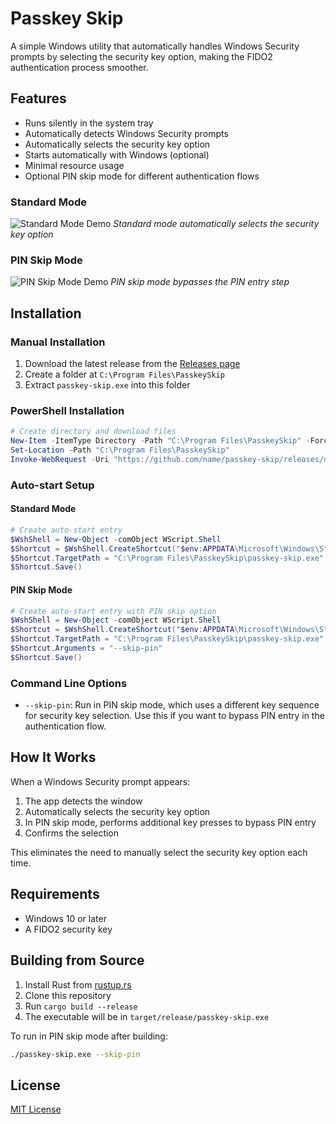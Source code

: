 # Passkey Skip

A simple Windows utility that automatically handles Windows Security prompts by selecting the security key option, making the FIDO2 authentication process smoother.

## Features

- Runs silently in the system tray
- Automatically detects Windows Security prompts
- Automatically selects the security key option
- Starts automatically with Windows (optional)
- Minimal resource usage
- Optional PIN skip mode for different authentication flows

### Standard Mode

![Standard Mode Demo](https://i.imgur.com/wY5a9xi.gif)
*Standard mode automatically selects the security key option*

### PIN Skip Mode

![PIN Skip Mode Demo](https://i.imgur.com/5E5tI3z.gif)
*PIN skip mode bypasses the PIN entry step*

## Installation

### Manual Installation

1. Download the latest release from the [Releases page](https://github.com/name/passkey-skip/releases)
2. Create a folder at `C:\Program Files\PasskeySkip`
3. Extract `passkey-skip.exe` into this folder

### PowerShell Installation

```powershell
# Create directory and download files
New-Item -ItemType Directory -Path "C:\Program Files\PasskeySkip" -Force
Set-Location -Path "C:\Program Files\PasskeySkip"
Invoke-WebRequest -Uri "https://github.com/name/passkey-skip/releases/download/0.2.0/passkey-skip.exe" -OutFile "passkey-skip.exe"
```

### Auto-start Setup

#### Standard Mode

```powershell
# Create auto-start entry
$WshShell = New-Object -comObject WScript.Shell
$Shortcut = $WshShell.CreateShortcut("$env:APPDATA\Microsoft\Windows\Start Menu\Programs\Startup\PasskeySkip.lnk")
$Shortcut.TargetPath = "C:\Program Files\PasskeySkip\passkey-skip.exe"
$Shortcut.Save()
```

#### PIN Skip Mode

```powershell
# Create auto-start entry with PIN skip option
$WshShell = New-Object -comObject WScript.Shell
$Shortcut = $WshShell.CreateShortcut("$env:APPDATA\Microsoft\Windows\Start Menu\Programs\Startup\PasskeySkip.lnk")
$Shortcut.TargetPath = "C:\Program Files\PasskeySkip\passkey-skip.exe"
$Shortcut.Arguments = "--skip-pin"
$Shortcut.Save()
```

### Command Line Options

- `--skip-pin`: Run in PIN skip mode, which uses a different key sequence for security key selection. Use this if you want to bypass PIN entry in the authentication flow.

## How It Works

When a Windows Security prompt appears:

1. The app detects the window
2. Automatically selects the security key option
3. In PIN skip mode, performs additional key presses to bypass PIN entry
4. Confirms the selection

This eliminates the need to manually select the security key option each time.

## Requirements

- Windows 10 or later
- A FIDO2 security key

## Building from Source

1. Install Rust from [rustup.rs](https://rustup.rs/)
2. Clone this repository
3. Run `cargo build --release`
4. The executable will be in `target/release/passkey-skip.exe`

To run in PIN skip mode after building:

```bash
./passkey-skip.exe --skip-pin
```

## License

[MIT License](LICENSE)
